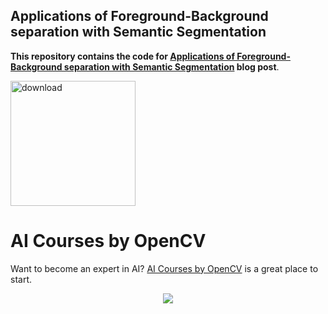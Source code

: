 ## Applications of Foreground-Background separation with Semantic Segmentation

**This repository contains the code for [Applications of Foreground-Background separation with Semantic Segmentation](https://www.learnopencv.com/applications-of-foreground-background-separation-with-semantic-segmentation/) blog post**.

[<img src="https://learnopencv.com/wp-content/uploads/2022/07/download-button-e1657285155454.png" alt="download" width="200">](https://www.dropbox.com/sh/n10qek00uoh1dqn/AADC89ZU-sYeTIpycvzHbOQ-a?dl=1)

# AI Courses by OpenCV

Want to become an expert in AI? [AI Courses by OpenCV](https://opencv.org/courses/) is a great place to start. 

<a href="https://opencv.org/courses/">
<p align="center"> 
<img src="https://www.learnopencv.com/wp-content/uploads/2020/04/AI-Courses-By-OpenCV-Github.png">
</p>
</a>
